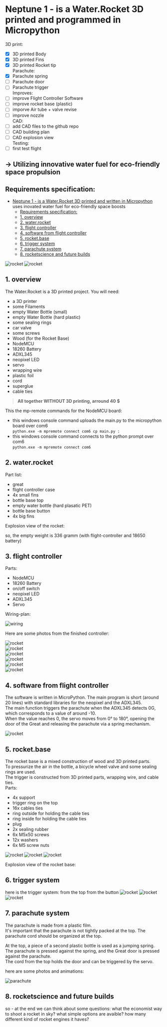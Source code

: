# Neptune 1 - is a Water.Rocket 3D printed and programmed in Micropython  
3D print:
  - [x] 3D printed Body 
  - [x] 3D printed Fins
  - [x] 3D printed Rocket tip  
Parachute:
  - [x] Parachute spring
  - [ ] Parachute door
  - [ ] Parachute trigger  
Improves:
  - [ ] improve Flight Controller Software
  - [ ] improve rocket base (plastic)
  - [ ] imporve Air tube + valve revise
  - [ ] improve nozzle  
CAD:  
   - [ ] add CAD files to the github repo
   - [ ] CAD building plan
   - [ ] CAD explosion view  
Testing:
  - [ ] first test flight

## -> Utilizing innovative water fuel for eco-friendly space propulsion  
## Requirements specification:
- [Neptune 1 - is a Water.Rocket 3D printed and written in Micropython](#neptune-1---is-a-waterrocket-3d-printed-and-written-in-micropython)  
   uses inovated water fuel for eco-friendly space boosts
  - [Requirements specification:](#requirements-specification)
  - [1. overview](#1-overview)
  - [2. water.rocket](#2-waterrocket)
  - [3. flight controller](#3-flight-controller)
  - [4. software from flight controller](#4-software-from-flight-controller)
  - [5. rocket.base](#5-rocketbase)
  - [6. trigger system](#6-trigger-system)
  - [7. parachute system](#7-parachute-system)
  - [8. rocketscience and future builds](#8-rocketscience-and-future-builds)

![rocket](photos_animations/complete_rocket.jpg)
![rocket](photos_animations/CAD1.jpg)

<a name="overview"></a>
## 1. overview
The Water.Rocket is a 3D printed project. You will need:
- a 3D printer
- some Filaments
- empty Water Bottle (small)
- empty Water Bottle (hard plastic)
- some sealing rings
- car valve
- some screws
- Wood (for the Rocket Base)
- NodeMCU
- 18260 Battery
- ADXL345
- neopixel LED
- servo
- wrapping wire
- plastic foil
- cord
- superglue
- cable ties  
> **All together WITHOUT 3D printing, arround 40 $**

This the mp-remote commands for the NodeMCU board:  
- this windows console command uploads the main.py to the micropython board over com6  
`python.exe -m mpremote connect com6 cp main.py :`  
- this windows console command connects to the python prompt over com6  
`python.exe -m mpremote connect com6`  

<a name="Water.rocket"></a>
## 2. water.rocket

Part list:
- great
- flight controller case
- 4x small fins
- bottle base top
- empty water bottle (hard plasatic PET)
- bottle base button
- 4x big fins  

Explosion view of the rocket:  

so, the empty weight is 336 gramm (with flight-controller and 18650 battery)  

<a name="flight-controller"></a>
## 3. flight controller
Parts:
- NodeMCU
- 18260 Battery
- on/off switch
- neopixel LED
- ADXL345
- Servo

Wiring-plan:

![wiring](photos_animations/wiring.jpg)  

Here are some photos from the finished controller:

![rocket](photos_animations/flight-controller1.jpg)  
![rocket](photos_animations/flight-controller2.jpg)  
![rocket](photos_animations/flight-controller3.jpg)  
![rocket](photos_animations/flight-controller4.jpg)  
![rocket](photos_animations/flight-controller5.jpg)  
![rocket](photos_animations/flight-controller6.jpg)  


<a name="software-flight-control"></a>
## 4. software from flight controller

The software is written in MicroPython. The main program is short (around 20 lines) with standard libraries for the neopixel and the ADXL345.  
The main function triggers the parachute when the ADXL345 detects 0G, which corresponds to a value of around -10.  
When the value reaches 0, the servo moves from 0° to 180°, opening the door of the Great and releasing the parachute via a spring mechanism.  

![rocket](photos_animations/data-analyse1.png)

<a name="rocket-base"></a>
## 5. rocket.base
The rocket base is a mixed construction of wood and 3D printed parts.  
To pressurize the air in the bottle, a bicycle wheel valve and some sealing rings are used.  
The trigger is constructed from 3D printed parts, wrapping wire, and cable ties.  
Parts:
- 4x support
- trigger ring on the top
- 16x cables ties
- ring outside for holding the cable ties
- ring inside for holding the cable ties
- plug
- 2x sealing rubber
- 6x M5x50 screws
- 12x washers
- 6x M5 screw nuts

![rocket](photos_animations/rocket-base1.jpg)
![rocket](photos_animations/rocket-base2.jpg)
![rocket](photos_animations/rocket-base3.jpg)


Explosion view of the rocket base:

<a name="trigger-system"></a>
## 6. trigger system  
here is the trigger system:
from the top
from the button
![rocket](photos_animations/trigger1.jpg)
![rocket](photos_animations/CAD2.png)
![rocket](photos_animations/CAD3.png)

<a name="parachute-system"></a>
## 7. parachute system  
The parachute is made from a plastic film.  
It's important that the parachute is not tightly packed at the top. The parachute cord should be organized at the top.  

At the top, a piece of a second plastic bottle is used as a jumping spring.  
The parachute is pressed against the spring, and the Great door is pressed against the parachute.  
The cord from the top holds the door and can be triggered by the servo.  

here are some photos and animations:  

![parachute](photos_animations/rocket_parachute1_slow.gif)


<a name="rocketscience-future"></a>
## 8. rocketscience and future builds  

so - at the end we can think about some questions:
what the economist way to shoot a rocket in sky?
what simple options are avaible?
how many different kind of rocket engines it haves?
